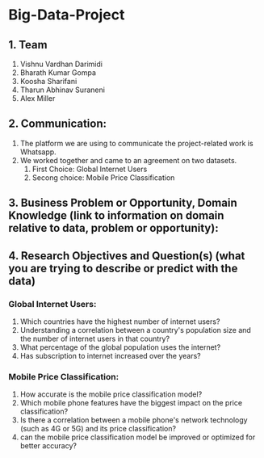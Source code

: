 # Big-Data-Project
## 1. Team
1. Vishnu Vardhan Darimidi
2. Bharath Kumar Gompa
3. Koosha Sharifani
4. Tharun Abhinav Suraneni
5. Alex Miller

## 2. Communication:
1. The platform we are using to communicate the project-related work is Whatsapp.
2. We worked together and came to an agreement on two datasets.
    1. First Choice: Global Internet Users
    2. Secong choice: Mobile Price Classification
## 3. Business Problem or Opportunity, Domain Knowledge (link to information on domain relative to data, problem or opportunity):

## 4. Research Objectives and Question(s) (what you are trying to describe or predict with the data)
### Global Internet Users:
1. Which countries have the highest number of internet users?
2. Understanding a correlation between a country's population size and the number of internet users in that country?
3. What percentage of the global population uses the internet?
4. Has subscription to internet increased over the years?

### Mobile Price Classification:
1. How accurate is the mobile price classification model?
2. Which mobile phone features have the biggest impact on the price classification?
3. Is there a correlation between a mobile phone's network technology (such as 4G or 5G) and its price classification?
4. can the mobile price classification model be improved or optimized for better accuracy?


